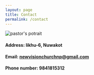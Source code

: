 ```yaml
---
layout: page
title: Contact 
permalink: /contact
---
```


![pastor's potrait](/tutorial/img/portrait.png)


#### Address: likhu-6, Nuwakot

#### Email: newvisionchurchnp@gmail.com

#### Phone number: 9841815312
